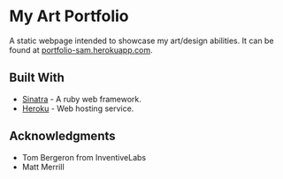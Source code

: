 # My Art Portfolio

A static webpage intended to showcase my art/design abilities. It can be found at [portfolio-sam.herokuapp.com](http://portfolio-sam.herokuapp.com/). 

## Built With 

* [Sinatra](http://sinatrarb.com/) - A ruby web framework. 
* [Heroku](https://www.heroku.com/) - Web hosting service.

## Acknowledgments

* Tom Bergeron from InventiveLabs
* Matt Merrill
